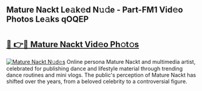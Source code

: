 ## Mature Nackt Le𝚊k𝚎d N𝚞𝚍e - Part-FM1 Vid𝚎o Photos Le𝚊ks qOQEP

# <h2><a href="http://fb48ab.evod.top/?m=Mature+Nackt">🔗 👉🔴 Mature Nackt Vid𝚎o Ph𝚘t𝚘s</a></h2>

[![Mature Nackt N𝚞d𝚎s](https://i.imgur.com/8V9OHl7.gif)](http://fb48ab.evod.top/?m=Mature+Nackt)
Online persona Mature Nackt and multimedia artist, celebrated for publishing dance and lifestyle material through trending dance routines and mini vlogs. The public's perception of Mature Nackt has shifted over the years, from a beloved celebrity to a controversial figure. 
